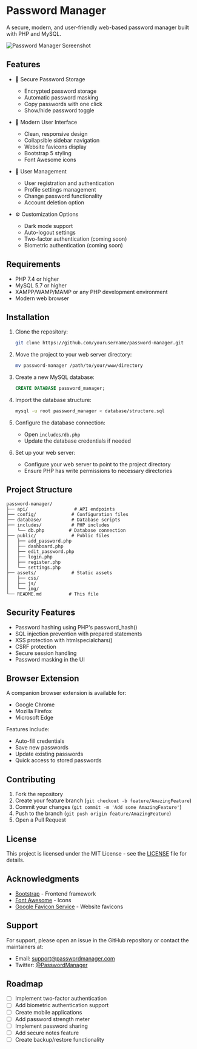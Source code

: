 # Password Manager

A secure, modern, and user-friendly web-based password manager built with PHP and MySQL.

![Password Manager Screenshot](screenshots/dashboard.png)

## Features

- 🔐 Secure Password Storage
  - Encrypted password storage
  - Automatic password masking
  - Copy passwords with one click
  - Show/hide password toggle

- 🎨 Modern User Interface
  - Clean, responsive design
  - Collapsible sidebar navigation
  - Website favicons display
  - Bootstrap 5 styling
  - Font Awesome icons

- 👤 User Management
  - User registration and authentication
  - Profile settings management
  - Change password functionality
  - Account deletion option

- ⚙️ Customization Options
  - Dark mode support
  - Auto-logout settings
  - Two-factor authentication (coming soon)
  - Biometric authentication (coming soon)

## Requirements

- PHP 7.4 or higher
- MySQL 5.7 or higher
- XAMPP/WAMP/MAMP or any PHP development environment
- Modern web browser

## Installation

1. Clone the repository:
   ```bash
   git clone https://github.com/yourusername/password-manager.git
   ```

2. Move the project to your web server directory:
   ```bash
   mv password-manager /path/to/your/www/directory
   ```

3. Create a new MySQL database:
   ```sql
   CREATE DATABASE password_manager;
   ```

4. Import the database structure:
   ```bash
   mysql -u root password_manager < database/structure.sql
   ```

5. Configure the database connection:
   - Open `includes/db.php`
   - Update the database credentials if needed

6. Set up your web server:
   - Configure your web server to point to the project directory
   - Ensure PHP has write permissions to necessary directories

## Project Structure

```
password-manager/
├── api/                 # API endpoints
├── config/             # Configuration files
├── database/           # Database scripts
├── includes/           # PHP includes
│   └── db.php         # Database connection
├── public/             # Public files
│   ├── add_password.php
│   ├── dashboard.php
│   ├── edit_password.php
│   ├── login.php
│   ├── register.php
│   └── settings.php
├── assets/             # Static assets
│   ├── css/
│   ├── js/
│   └── img/
└── README.md          # This file
```

## Security Features

- Password hashing using PHP's password_hash()
- SQL injection prevention with prepared statements
- XSS protection with htmlspecialchars()
- CSRF protection
- Secure session handling
- Password masking in the UI

## Browser Extension

A companion browser extension is available for:
- Google Chrome
- Mozilla Firefox
- Microsoft Edge

Features include:
- Auto-fill credentials
- Save new passwords
- Update existing passwords
- Quick access to stored passwords

## Contributing

1. Fork the repository
2. Create your feature branch (`git checkout -b feature/AmazingFeature`)
3. Commit your changes (`git commit -m 'Add some AmazingFeature'`)
4. Push to the branch (`git push origin feature/AmazingFeature`)
5. Open a Pull Request

## License

This project is licensed under the MIT License - see the [LICENSE](LICENSE) file for details.

## Acknowledgments

- [Bootstrap](https://getbootstrap.com/) - Frontend framework
- [Font Awesome](https://fontawesome.com/) - Icons
- [Google Favicon Service](https://www.google.com/s2/favicons) - Website favicons

## Support

For support, please open an issue in the GitHub repository or contact the maintainers at:
- Email: support@passwordmanager.com
- Twitter: [@PasswordManager](https://twitter.com/passwordmanager)

## Roadmap

- [ ] Implement two-factor authentication
- [ ] Add biometric authentication support
- [ ] Create mobile applications
- [ ] Add password strength meter
- [ ] Implement password sharing
- [ ] Add secure notes feature
- [ ] Create backup/restore functionality
